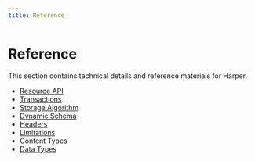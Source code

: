 ```yaml
---
title: Reference
---
```


# Reference

This section contains technical details and reference materials for Harper.

* [Resource API](./resource)
* [Transactions](./transactions)
* [Storage Algorithm](./storage-algorithm)
* [Dynamic Schema](./dynamic-schema)
* [Headers](./headers)
* [Limitations](./limits)
* Content Types
* [Data Types](./data-types)
